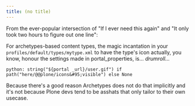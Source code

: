```yaml
---
title: (no title)
---
```

<p>From the ever-popular intersection of "If I ever need this again" and "It only took two hours to figure out one line":</p>

<p>For archetypes-based content types, the magic incantation in your <code>profiles/default/types/mytype.xml</code> to have the type's icon actually, you know, honour the settings made in portal&#95;properties, is... <em>drumroll...</em></p>

<pre><code>python: string("${portal _url}/user.gif") if path("here/@@plone/icons&amp;#95;visible") else None
</code></pre>

<p>Because there's a good reason Archetypes does not do that implicitly and it's not because Plone devs tend to be asshats that only tailor to their own usecase.</p>